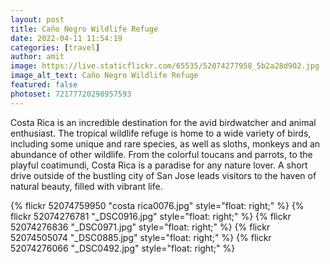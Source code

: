 ```yaml
---
layout: post
title: Caño Negro Wildlife Refuge 
date: 2022-04-11 11:54:19
categories: [travel]
author: amit
image: https://live.staticflickr.com/65535/52074277958_5b2a28d902.jpg
image_alt_text: Caño Negro Wildlife Refuge 
featured: false
photoset: 72177720298957593
---
```



Costa Rica is an incredible destination for the avid birdwatcher and animal enthusiast. The tropical wildlife refuge is home to a wide variety of birds, including some unique and rare species, as well as sloths, monkeys and an abundance of other wildlife. From the colorful toucans and parrots, to the playful coatimundi, Costa Rica is a paradise for any nature lover. A short drive outside of the bustling city of San Jose leads visitors to the haven of natural beauty, filled with vibrant life.

{% 
  flickr 52074759950 "costa rica0076.jpg" style="float: right;"
   %}
{% 
  flickr 52074276781 "_DSC0916.jpg" style="float: right;"
   %}
{% 
  flickr 52074276836 "_DSC0971.jpg" style="float: right;"
   %}
{% 
  flickr 52074505074 "_DSC0885.jpg" style="float: right;"
   %}
{% 
  flickr 52074276066 "_DSC0492.jpg" style="float: right;"
   %}

  
